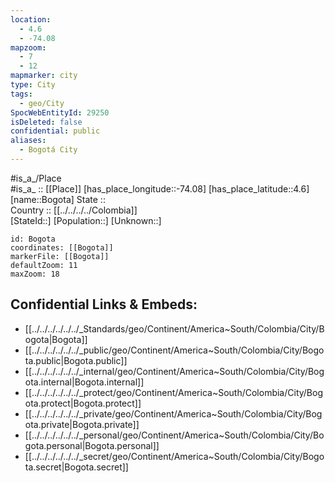 ```yaml
---
location:
  - 4.6
  - -74.08
mapzoom:
  - 7
  - 12
mapmarker: city
type: City
tags:
  - geo/City
SpocWebEntityId: 29250
isDeleted: false
confidential: public
aliases:
  - Bogotá City
---
```

#is_a_/Place  
#is_a_ :: [[Place]] 
[has_place_longitude::-74.08] 
[has_place_latitude::4.6] 
[name::Bogota] 
State ::  
Country :: [[../../../../Colombia]]  
[StateId::] 
[Population::] 
[Unknown::] 


```leaflet
id: Bogota
coordinates: [[Bogota]] 
markerFile: [[Bogota]] 
defaultZoom: 11 
maxZoom: 18
```


## Confidential Links & Embeds: 
- [[../../../../../../_Standards/geo/Continent/America~South/Colombia/City/Bogota|Bogota]] 
- [[../../../../../../_public/geo/Continent/America~South/Colombia/City/Bogota.public|Bogota.public]] 
- [[../../../../../../_internal/geo/Continent/America~South/Colombia/City/Bogota.internal|Bogota.internal]] 
- [[../../../../../../_protect/geo/Continent/America~South/Colombia/City/Bogota.protect|Bogota.protect]] 
- [[../../../../../../_private/geo/Continent/America~South/Colombia/City/Bogota.private|Bogota.private]] 
- [[../../../../../../_personal/geo/Continent/America~South/Colombia/City/Bogota.personal|Bogota.personal]] 
- [[../../../../../../_secret/geo/Continent/America~South/Colombia/City/Bogota.secret|Bogota.secret]] 
